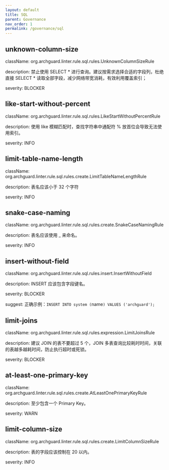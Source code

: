 ```yaml
---
layout: default
title: SQL
parent: Governance
nav_order: 1
permalink: /governance/sql
---
```


## unknown-column-size

className: org.archguard.linter.rule.sql.rules.UnknownColumnSizeRule

description: 禁止使用 SELECT * 进行查询。建议按需求选择合适的字段列，杜绝直接 SELECT * 读取全部字段，减少网络带宽消耗，有效利用覆盖索引；

severity: BLOCKER

## like-start-without-percent

className: org.archguard.linter.rule.sql.rules.LikeStartWithoutPercentRule

description: 使用 like 模糊匹配时，查找字符串中通配符 % 放首位会导致无法使用索引。

severity: INFO

## limit-table-name-length

className: org.archguard.linter.rule.sql.rules.create.LimitTableNameLengthRule

description: 表名应该小于 32 个字符

severity: INFO

## snake-case-naming

className: org.archguard.linter.rule.sql.rules.create.SnakeCaseNamingRule

description: 表名应该使用 _ 来命名。

severity: INFO

## insert-without-field

className: org.archguard.linter.rule.sql.rules.insert.InsertWithoutField

description: INSERT 应该包含字段键名。

severity: BLOCKER

suggest: 正确示例：`INSERT INTO system (`name`) VALUES ('archguard');`


## limit-joins

className: org.archguard.linter.rule.sql.rules.expression.LimitJoinsRule

description: 建议 JOIN 的表不要超过 5 个，JOIN 多表查询比较耗时时间，关联的表越多越耗时间，防止执行超时或死锁。

severity: BLOCKER

## at-least-one-primary-key

className: org.archguard.linter.rule.sql.rules.create.AtLeastOnePrimaryKeyRule

description: 至少包含一个 Primary Key。

severity: WARN

## limit-column-size

className: org.archguard.linter.rule.sql.rules.create.LimitColumnSizeRule

description: 表的字段应该控制在 20 以内。

severity: INFO

